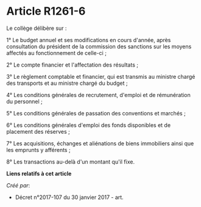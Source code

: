 # Article R1261-6

Le collège délibère sur :

1° Le budget annuel et ses modifications en cours d'année, après consultation du président de la commission des sanctions sur
les moyens affectés au fonctionnement de celle-ci ;

2° Le compte financier et l'affectation des résultats ;

3° Le règlement comptable et financier, qui est transmis au ministre chargé des transports et au ministre chargé du budget ;

4° Les conditions générales de recrutement, d'emploi et de rémunération du personnel ;

5° Les conditions générales de passation des conventions et marchés ;

6° Les conditions générales d'emploi des fonds disponibles et de placement des réserves ;

7° Les acquisitions, échanges et aliénations de biens immobiliers ainsi que les emprunts y afférents ;

8° Les transactions au-delà d'un montant qu'il fixe.

**Liens relatifs à cet article**

_Créé par_:

  - Décret n°2017-107 du 30 janvier 2017 - art.
